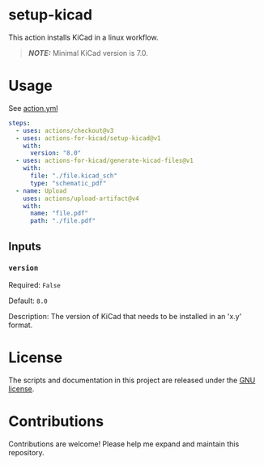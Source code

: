 # setup-kicad

This action installs KiCad in a linux workflow.

> **_NOTE:_** Minimal KiCad version is 7.0.

# Usage

See [action.yml](action.yml)

```yaml
steps:
  - uses: actions/checkout@v3
  - uses: actions-for-kicad/setup-kicad@v1
    with:
      version: "8.0"
  - uses: actions-for-kicad/generate-kicad-files@v1
    with:
      file: "./file.kicad_sch"
      type: "schematic_pdf"
  - name: Upload
    uses: actions/upload-artifact@v4
    with:
      name: "file.pdf"
      path: "./file.pdf"
```

## Inputs

### `version`

Required: `False`

Default: `8.0`

Description: The version of KiCad that needs to be installed in an 'x.y' format.

# License

The scripts and documentation in this project are released under the [GNU license](LICENSE).

# Contributions

Contributions are welcome! Please help me expand and maintain this repository.

